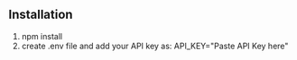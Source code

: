 ## Installation
1. npm install
2. create .env file and add your API key as:
     API_KEY="Paste API Key here"
